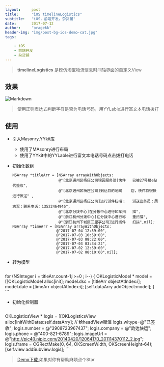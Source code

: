 ```yaml
---
layout:     post
title:      "iOS timelineLogistics"
subtitle:   "iOS，前端开发，杂货铺"
date:       2017-07-12
author:     "oragekk"
header-img: "img/post-bg-ios-demo-cat.jpg"
tags:

    - iOS
    - 前端开发
    - 杂货铺 
---
```

> **timelineLogistics** 是模仿淘宝物流信息时间轴界面的自定义View

## 效果

![Markdown](http://i4.piimg.com/1949/af2a87e889d29664.png)

> 使用正则表达式判断字符是否为电话号码，用YYLable进行富文本电话拨打

## 使用

 * 引入Masonry,YYkit库
 	- 使用了MAsonry进行布局
 	- 使用了YYkit中的YYLable进行富文本电话号码点击拨打电话 
 	
 * 初始化数组
  
 	``` objc
 	NSArray *titleArr = [NSArray arrayWithObjects:
                         @"[北京通州区杨庄公司锦园服务部]快件	已被27号楼e站代签收",
                         @"[北京通州区杨庄公司]到达目的地网	店，快件将很快进行派送" ,
                         @"[北京通州区杨庄公司]进行派件扫描；	派送业务员：周志军；联系电话：13522464946",
                         @"[北京分拨中心]在分拨中心进行卸车扫	描",
                         @"[浙江杭州分拨中心]在分拨中心进行称	重扫描",
                         @"[浙江杭州下城区三里亭公司]进行揽件	扫描",nil];
   NSArray *timeArr = [NSArray arrayWithObjects:
                        @"2017-07-04 12:59:00",
                        @"2017-07-03 10:59:00",
                        @"2017-07-03 08:22:00",
                        @"2017-07-03 03:34:22",
                        @"2017-07-02 12:59:00",
                        @"2017-07-02 08:10:00",nil];
	```
                        
 * 转为模型
 
	``` objc
 for (NSInteger i = titleArr.count-1;i>=0 ; i--) 
 { 
 	OKLogisticModel * model = [[OKLogisticModel alloc]init];
 	model.dsc = [titleArr objectAtIndex:i];
 	model.date = [timeArr objectAtIndex:i];
 	[self.dataArry addObject:model];
 	}
    ``` 
    	
 * 初始化控制器
  
	``` objc
 OKLogisticsView * logis = [[OKLogisticsView alloc]initWithDatas:self.dataArry];
    // 给headView赋值
    logis.wltype=@"已签收";
    logis.number = @"3908723967437";
    logis.company = @"韵达快运";
    logis.phone = @"400-821-6789";
    logis.imageUrl = @"http://pic40.nipic.com/20140420/12064170_201114370112_2.jpg";
    logis.frame = CGRectMake(0, 64, OKScreenWidth, OKScreenHeight-64);
    [self.view addSubview:logis];
    ```

> [Demo下载](https://github.com/OrageKK/timelineLogistics),如果对你有帮助麻烦点个Star